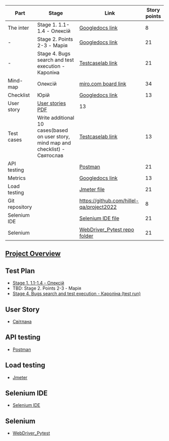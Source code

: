 | Part | Stage | Link | Story points |
|------|-------|------|--------------|
| The inter | Stage 1. 1.1-1.4 - Олексій | [Googledocs link](https://docs.google.com/document/d/1RnLdDBnWCtPN616Tr0q_BMpIUgkTJ3vl/edit) | 8
| - | Stage 2. Points 2-3 - Марія | [Googledocs link](https://docs.google.com/document/d/17MmGuQ42S59QAA2S2ZNh6yaU_bpz66R7LpbBISo0JnU/edit) | 21
| - | Stage 4. Bugs search and test execution - Кароліна | [Testcaselab link](https://hillelitschool.testcaselab.com/projects/QAS/test_run/65112?statuses=failed&sort_dir=desc&sort_attr=created_at&test_case_id=1377517) | 21
| Mind-map | Олексій | [miro.com board link](https://miro.com/app/board/uXjVPDIAWjQ=/) | 34
| Checklist | Юрій | [Googledocs link](https://docs.google.com/document/d/1GXE5BPOthVOXYeKYSqpOZ43z9ei2ICXVZgN3qv0j1EM/edit?usp=sharing) | 13
| User story | [User stories PDF](docs/user_stories.pdf) | 13
| Test cases | Write additional 10 cases(based on user story, mind map and checklist) - Святослав | [Testcaselab link](https://hillelitschool.testcaselab.com/projects/QAS/test_cases?sort_dir=desc&sort_attr=created_at&test_case_id=1377125&category_id=170419) | 13
| API testing | | [Postman](tests/Postman/) | 21
| Metrics | | [Googledocs link](https://docs.google.com/spreadsheets/d/1pyU7mJK3IFP0p5jU1noNJrIaXn7dtRQD3ddnNR8z5ZE/edit#gid=0) | 13
| Load testing | | [Jmeter file](tests/LoadTesting.jmx) | 21
| Git repository | | https://github.com/hillel-qa/project2022 | 8
| Selenium IDE | | [Selenium IDE file](tests/API_testing.side) | 21
| Selenium | | [WebDriver_Pytest repo folder](tests/Selenium_WebDriver_PyTest/) | 21

## [Project Overview](docs/Test_practice_qauto2.forstudy.space_Group_1.pdf)

## Test Plan
- [Stage 1. 1.1-1.4 - Олексій](docs/test_plan.pdf)
- TBD:   Stage 2. Points 2-3 - Марія
- [Stage 4. Bugs search and test execution - Кароліна (test run)](https://hillelitschool.testcaselab.com/projects/QAS/test_run/65112?statuses=failed&sort_dir=desc&sort_attr=created_at&test_case_id=1377358)

## User Story
- [Світлана](docs/user_stories.pdf)

## API testing
- [Postman](tests/Postman/)

## Load testing
- [Jmeter](tests/LoadTesting.jmx)

## Selenium IDE
- [Selenium IDE](tests/API_testing.side)

## Selenium
- [WebDriver_Pytest](tests/Selenium_WebDriver_PyTest/)
